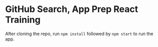 # GitHub Search, App Prep React Training

After cloning the repo, run `npm install` followed by `npm start` to run the app.
